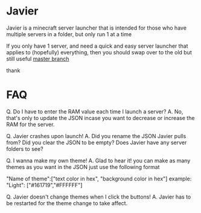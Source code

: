 # Javier
Javier is a minecraft server launcher that is intended for those who have multiple servers in a folder, but only run 1 at a time

If you only have 1 server, and need a quick and easy server launcher that applies to (hopefully) everything, then you should swap over to the old but still useful [master branch](https://github.com/Neeko-iko/JavierLauncher/tree/master)

thank



# FAQ
Q. Do I have to enter the RAM value each time I launch a server?
  A. No, that's only to update the JSON incase you want to decrease or increase the RAM for the server.
 
Q. Javier crashes upon launch!
  A. Did you rename the JSON Javier pulls from?  Did you clear the JSON to be empty?  Does Javier have any server folders to see?
  
Q. I wanna make my own theme!
  A. Glad to hear it! you can make as many themes as you want in the JSON just use the following format
  
  "Name of theme":["text color in hex", "background color in hex"]
  example: "Light": ["#161719","#FFFFFF"]
  
Q. Javier doesn't change themes when I click the buttons!
  A. Javier has to be restarted for the theme change to take affect. 
